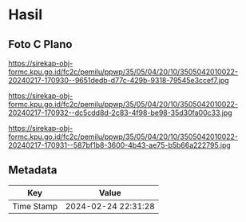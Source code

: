 # Hasil

## Foto C Plano

https://sirekap-obj-formc.kpu.go.id/fc2c/pemilu/ppwp/35/05/04/20/10/3505042010022-20240217-170930--9651dedb-d77c-429b-9318-79545e3ccef7.jpg

https://sirekap-obj-formc.kpu.go.id/fc2c/pemilu/ppwp/35/05/04/20/10/3505042010022-20240217-170932--dc5cdd8d-2c83-4f98-be98-35d30fa00c33.jpg

https://sirekap-obj-formc.kpu.go.id/fc2c/pemilu/ppwp/35/05/04/20/10/3505042010022-20240217-170931--587bf1b8-3600-4b43-ae75-b5b66a222795.jpg


## Metadata

| Key        | Value               |
| ---------- | ------------------- |
| Time Stamp | 2024-02-24 22:31:28 |



